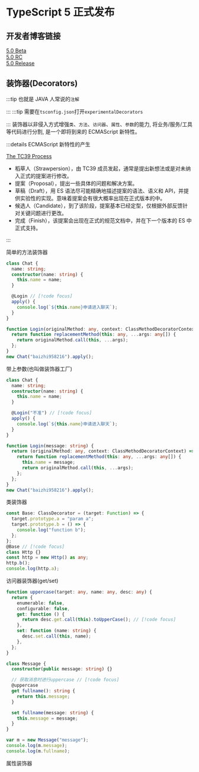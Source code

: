 # TypeScript 5 正式发布

## 开发者博客链接

[5.0 Beta](https://devblogs.microsoft.com/typescript/announcing-typescript-5-0-beta/)  
[5.0 RC](https://devblogs.microsoft.com/typescript/announcing-typescript-5-0-rc/)  
[5.0 Release](https://devblogs.microsoft.com/typescript/announcing-typescript-5-0)

## 装饰器(Decorators)

:::tip 也就是 JAVA 人常说的`注解`

:::
:::tip 需要在`tsconfig.json`打开`experimentalDecorators`

:::
装饰器以非侵入方式增强`类`、`方法`、`访问器`、`属性`、`参数`的能力, 将业务/服务/工具等代码进行分割, 是一个即将到来的 ECMAScript 新特性。

:::details ECMAScript 新特性的产生

[The TC39 Process](https://tc39.es/process-document/)

- 稻草人（Strawpersion），由 TC39 成员发起，通常是提出新想法或是对未纳入正式的提案进行修改。
- 提案（Proposal），提出一些具体的问题和解决方案。
- 草稿（Draft），用 ES 语法尽可能精确地描述提案的语法、语义和 API，并提供实验性的实现。意味着提案会有很大概率出现在正式版本的中。
- 候选人（Candidate），到了该阶段，提案基本已经定型，仅根据外部反馈针对关键问题进行更改。
- 完成（Finish），该提案会出现在正式的规范文档中，并在下一个版本的 ES 中正式支持。

:::

简单的方法装饰器

```ts
class Chat {
  name: string;
  constructor(name: string) {
    this.name = name;
  }

  @Login // [!code focus]
  apply() {
    console.log(`${this.name}申请进入聊天`);
  }
}

function Login(originalMethod: any, context: ClassMethodDecoratorContext) {
  return function replacementMethod(this: any, ...args: any[]) {
    return originalMethod.call(this, ...args);
  };
}
new Chat("baizhi958216").apply();
```

带上参数(也叫做装饰器工厂)

```ts
class Chat {
  name: string;
  constructor(name: string) {
    this.name = name;
  }

  @Login("不准") // [!code focus]
  apply() {
    console.log(`${this.name}申请进入聊天`);
  }
}

function Login(message: string) {
  return (originalMethod: any, context: ClassMethodDecoratorContext) => {
    return function replacementMethod(this: any, ...args: any[]) {
      this.name = message;
      return originalMethod.call(this, ...args);
    };
  };
}
new Chat("baizhi958216").apply();
```

类装饰器

```ts
const Base: ClassDecorator = (target: Function) => {
  target.prototype.a = "param a";
  target.prototype.b = () => {
    console.log("function b");
  };
};
@Base // [!code focus]
class Http {}
const http = new Http() as any;
http.b();
console.log(http.a);
```

访问器装饰器(get/set)

```ts
function uppercase(target: any, name: any, desc: any) {
  return {
    enumerable: false,
    configurable: false,
    get: function () {
      return desc.get.call(this).toUpperCase(); // [!code focus]
    },
    set: function (name: string) {
      desc.set.call(this, name);
    },
  };
}

class Message {
  constructor(public message: string) {}

  // 获取消息时进行uppercase // [!code focus]
  @uppercase
  get fullname(): string {
    return this.message;
  }

  set fullname(message: string) {
    this.message = message;
  }
}

var m = new Message("message");
console.log(m.message);
console.log(m.fullname);
```

属性装饰器
